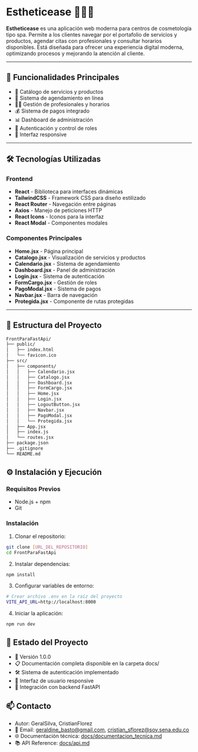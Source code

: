 # Estheticease 🧖‍♀️💅

**Estheticease** es una aplicación web moderna para centros de cosmetología tipo spa. Permite a los clientes navegar por el portafolio de servicios y productos, agendar citas con profesionales y consultar horarios disponibles. Está diseñada para ofrecer una experiencia digital moderna, optimizando procesos y mejorando la atención al cliente.

---

## 🚀 Funcionalidades Principales

- 🧴 Catálogo de servicios y productos
- 📅 Sistema de agendamiento en línea
- 👩‍⚕️ Gestión de profesionales y horarios
- 💰 Sistema de pagos integrado
- 📊 Dashboard de administración
- 🔐 Autenticación y control de roles
- 📱 Interfaz responsive

---

## 🛠️ Tecnologías Utilizadas

### Frontend
- **React** - Biblioteca para interfaces dinámicas
- **TailwindCSS** - Framework CSS para diseño estilizado
- **React Router** - Navegación entre páginas
- **Axios** - Manejo de peticiones HTTP
- **React Icons** - Iconos para la interfaz
- **React Modal** - Componentes modales

### Componentes Principales
- **Home.jsx** - Página principal
- **Catalogo.jsx** - Visualización de servicios y productos
- **Calendario.jsx** - Sistema de agendamiento
- **Dashboard.jsx** - Panel de administración
- **Login.jsx** - Sistema de autenticación
- **FormCargo.jsx** - Gestión de roles
- **PagoModal.jsx** - Sistema de pagos
- **Navbar.jsx** - Barra de navegación
- **Protegida.jsx** - Componente de rutas protegidas

---

## 📁 Estructura del Proyecto

```bash
FrontParaFastApi/
├── public/
│   ├── index.html
│   └── favicon.ico
├── src/
│   ├── components/
│   │   ├── Calendario.jsx
│   │   ├── Catalogo.jsx
│   │   ├── Dashboard.jsx
│   │   ├── FormCargo.jsx
│   │   ├── Home.jsx
│   │   ├── Login.jsx
│   │   ├── LogoutButton.jsx
│   │   ├── Navbar.jsx
│   │   ├── PagoModal.jsx
│   │   └── Protegida.jsx
│   ├── App.jsx
│   ├── index.js
│   └── routes.jsx
├── package.json
├── .gitignore
└── README.md
```

## ⚙️ Instalación y Ejecución

### Requisitos Previos

- Node.js + npm
- Git

### Instalación

1. Clonar el repositorio:
```bash
git clone [URL_DEL_REPOSITORIO]
cd FrontParaFastApi
```

2. Instalar dependencias:
```bash
npm install
```

3. Configurar variables de entorno:
```bash
# Crear archivo .env en la raíz del proyecto
VITE_API_URL=http://localhost:8000
```

4. Iniciar la aplicación:
```bash
npm run dev
```

## 🧪 Estado del Proyecto
- 🚀 Versión 1.0.0
- 📋 Documentación completa disponible en la carpeta docs/
- 🛠️ Sistema de autenticación implementado
- 🎨 Interfaz de usuario responsive
- 🔄 Integración con backend FastAPI

## 📫 Contacto
- Autor: GeralSilva, CristianFlorez
- 📧 Email: geraldine_basto@gmail.com, cristian_sflorez@soy.sena.edu.co
- 🌐 Documentación técnica: [docs/documentacion_tecnica.md](../docs/documentacion_tecnica.md)
- 📚 API Reference: [docs/api.md](../docs/api.md)

